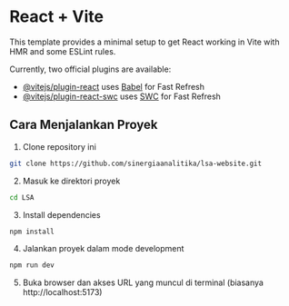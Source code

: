 # React + Vite

This template provides a minimal setup to get React working in Vite with HMR and some ESLint rules.

Currently, two official plugins are available:

- [@vitejs/plugin-react](https://github.com/vitejs/vite-plugin-react/blob/main/packages/plugin-react/README.md) uses [Babel](https://babeljs.io/) for Fast Refresh
- [@vitejs/plugin-react-swc](https://github.com/vitejs/vite-plugin-react-swc) uses [SWC](https://swc.rs/) for Fast Refresh

## Cara Menjalankan Proyek

1. Clone repository ini

```bash
git clone https://github.com/sinergiaanalitika/lsa-website.git
```

2. Masuk ke direktori proyek

```bash
cd LSA
```

3. Install dependencies

```bash
npm install
```

4. Jalankan proyek dalam mode development

```bash
npm run dev
```

5. Buka browser dan akses URL yang muncul di terminal (biasanya http://localhost:5173)
